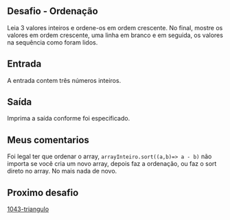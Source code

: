 ## Desafio - Ordenação

Leia 3 valores inteiros e ordene-os em ordem crescente. No final, mostre os valores em ordem crescente, uma linha em branco e em seguida, os valores na sequência como foram lidos.

## Entrada
A entrada contem três números inteiros.

## Saída
Imprima a saída conforme foi especificado.

## Meus comentarios

Foi legal ter que ordenar o array, `arrayInteiro.sort((a,b)=> a - b)` não importa se você cria um novo array, depois faz a ordenação, ou faz o sort direto no array. No mais nada de novo.

## Proximo desafio
[1043-triangulo](https://github.com/fbrunoviana/javascript-beecrowd/tree/main/00-Iniciante/1043-triangulo)